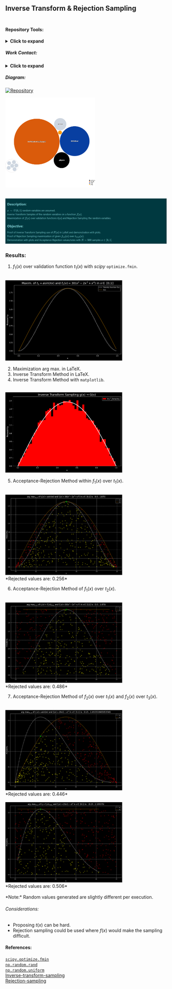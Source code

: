 ## **Inverse Transform & Rejection Sampling** <br><br>

#### **Repository Tools:**
<font>
<Details>
<Summary> <b>Click to expand</b> </Summary>

### **Tools:**
##### Actions:  [![Repo-Visualization-Badge](https://img.shields.io/badge/Action-Visualization-020521?style=square&logo=github&logoColor=white)](https://githubnext.com/projects/repo-visualization)<br>
##### Main Text-Editor:  [![VSCode-Badge](https://img.shields.io/badge/VSCode-007ACC?style=square&logo=visual-studio-code&logoColor=white)](https://code.visualstudio.com/)  [![Jupyter-Badge](https://img.shields.io/badge/Jupyter-F37626?style=flat-square&logo=Jupyter&logoColor=white)](https://jupyter.org/try)<br>
##### Language:  [![Python-Badge](https://img.shields.io/badge/Python-2b6dd6.svg?style=square&logo=Python&logoColor=green)](https://www.python.org)  [![LaTeX-Badge](https://img.shields.io/badge/LaTeX-white.svg?style=square&logo=LaTeX&logoColor=008080)](https://www.latex-project.org)  [![Markdown-Badge](https://img.shields.io/badge/Markdown-000000.svg?style=square&logo=Markdown&logoColor=white)](https://www.markdownguide.org)  [![yaml-Badge](https://img.shields.io/badge/YAML-000000?style=square&logo=yaml&logoColor=red)](https://yaml.org)<br>
##### Libraries:[![Numpy-Badge](https://img.shields.io/badge/Numpy-013243?style=flat-square&logo=numpy&logoColor=white)](https://numpy.org)[![Pandas-Badge](https://img.shields.io/badge/Pandas-150458?style=square&logo=pandas&logoColor=white)](https://pandas.pydata.org)  [![Scipy-Badge](https://img.shields.io/badge/Scipy-darkblue?style=square&logo=scipy&logoColor=white)](https://www.scipy.org)  [![Matplotlib-Badge](https://img.shields.io/badge/Matplotlib-000000?style=flat-square&logo=Matplotlib&logoColor=white)](https://matplotlib.org)<br>
##### Web-Interface:  [![React-Badge](https://img.shields.io/badge/React-61DAFB?style=flat-square&logo=react&logoColor=black)](https://create-react-app.dev)<br>
##### Version Control:  [![GitHub-Badge](https://img.shields.io/badge/GitHub-100000?style=square&logo=github&logoColor=white)](https://github.com)  [![Git-Badge](https://img.shields.io/badge/Git-F05032.svg?style=square&logo=Git&logoColor=white)](https://git-scm.com)<br>
[![Git-Commads](https://img.shields.io/badge/Git%20Commands-gray?style=square&logo=git&logoColor=white)](https://github.com/EstebanMqz/Git-Commands)<br><br>

##### License:&nbsp;[![License: MIT](https://img.shields.io/badge/License-MIT-yellow.svg)](https://opensource.org/licenses/MIT)
</Details>

##### Work Contact: 
<font>
<Details>
<Summary> <b>Click to expand</b> </Summary>

[![Website](https://img.shields.io/badge/Website-ffffff?style=square&logo=opera&logoColor=red)](https://estebanmqz.com) [![LinkedIn](https://img.shields.io/badge/LinkedIn-041a80?style=square&logo=linkedin&logoColor=white)](https://www.linkedin.com/in/esteban-m65381722210212839/) [![Portfolio](https://img.shields.io/badge/Github-Portfolio-010b38?style=square&logo=github&logoColor=black)](https://estebanmqz.github.io/Portfolio/) [![E-mail](https://img.shields.io/badge/Business-Mail-052ce6?style=square&logo=mail&logoColor=white)](mailto:esteban@esteban.com)

![GitHub Logo](https://github.com/EstebanMqz.png?size=50) [![Github](https://img.shields.io/badge/Github-000000?style=square&logo=github&logoColor=white)](https://github.com/EstebanMqz)
</Details>

##### **Diagram:**
[![Repository](https://img.shields.io/badge/Repository-0089D6?style=square&logo=microsoft-azure&logoColor=white)](https://mango-dune-07a8b7110.1.azurestaticapps.net/?repo=EstebanMqz%2FInv.Transform-and-Rejection-Sampling)

<img src="diagram.svg" width="280" height="280"><br><br>

![Alt text](images/Description_Obj.jpg)

### **Results**:

1. $f_1(x)$ over validation function $t_1(x)$ with *scipy* `optimize.fmin`.<br><br>
<img src="/images/maxtx-fx.png" width="365" height="250">
<br>

2. Maximization arg max. in LaTeX.<br>
3. Inverse Transform Method in LaTeX.<br>
4. Inverse Transform Method with `matplotlib`.<br><br>
<img src="/images/Inv.T-sampling.png" width="365" height="250">
<br>

5. Acceptance-Rejection Method within $f_1(x)$ over $t_1(x)$.<br><br>
<img src="/images/ARf1-t1.png" width="365" height="250">
<br>
*Rejected values are: 0.256*

6. Acceptance-Rejection Method of $f_1(x)$ over $t_2(x)$.<br><br>
<img src="/images/ARf1-t2.png" width="365" height="250">
<br>
*Rejected values are: 0.486*

7. Acceptance-Rejection Method of $f_2(x)$ over $t_1(x)$ and $f_2(x)$ over $t_3(x)$.<br><br>
<img src="/images/ARf2-t1.png" width="365" height="250">
<br>
*Rejected values are: 0.446*
<br><br>
<img src="/images/ARf2-t3.png" width="365" height="250">
<br>
*Rejected values are: 0.506*
<br><br>
*Note:* Random values generated are slightly different per execution.

###### Considerations:
+ Proposing $t(x)$ can be hard.<br>
+ Rejection sampling could be used where $f(x)$ would make the sampling difficult.

#### References:<br>
[`scipy.optimize.fmin`](https://docs.scipy.org/doc/scipy/reference/generated/scipy.optimize.fmin.html) <br>
[`np.random.rand`](https://numpy.org/doc/stable/reference/random/generated/numpy.random.rand.html) <br>
[`np.random.uniform`](https://numpy.org/doc/stable/reference/random/generated/numpy.random.uniform.html) <br>
[Inverse-transform-sampling](https://en.wikipedia.org/wiki/Inverse_transform_sampling)<br>
[Rejection-sampling](https://en.wikipedia.org/wiki/Rejection_sampling) <br>


